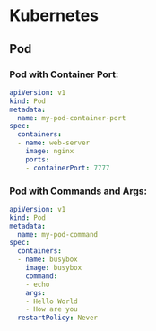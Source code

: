 
# Kubernetes

## Pod

### Pod with Container Port:

```yaml
apiVersion: v1
kind: Pod
metadata:
  name: my-pod-container-port
spec:
  containers:
  - name: web-server
    image: nginx
    ports:
    - containerPort: 7777
 ```

### Pod with Commands and Args:

```yaml
apiVersion: v1
kind: Pod
metadata:
  name: my-pod-command
spec:
  containers:
  - name: busybox
    image: busybox
    command: 
    - echo
    args:
    - Hello World
    - How are you
  restartPolicy: Never
 ```